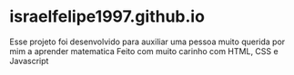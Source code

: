 # israelfelipe1997.github.io
Esse projeto foi desenvolvido para auxiliar uma pessoa muito querida por mim a aprender matematica
Feito com muito carinho com HTML, CSS e Javascript
